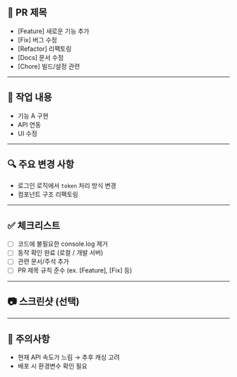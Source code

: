 ## 📌 PR 제목

- [Feature] 새로운 기능 추가
- [Fix] 버그 수정
- [Refactor] 리팩토링
- [Docs] 문서 수정
- [Chore] 빌드/설정 관련

---

## 📝 작업 내용

<!-- 이번 PR에서 한 작업을 간단히 설명해주세요 -->

- 기능 A 구현
- API 연동
- UI 수정

---

## 🔍 주요 변경 사항

<!-- 코드 리뷰어가 집중해서 봐야 하는 부분, 의도한 동작을 설명해주세요 -->

- 로그인 로직에서 `token` 처리 방식 변경
- 컴포넌트 구조 리팩토링

---

## ✅ 체크리스트

- [ ] 코드에 불필요한 console.log 제거
- [ ] 동작 확인 완료 (로컬 / 개발 서버)
- [ ] 관련 문서/주석 추가
- [ ] PR 제목 규칙 준수 (ex. [Feature], [Fix] 등)

---

## 📷 스크린샷 (선택)

<!-- UI 변경 시 Before / After 이미지를 첨부해주세요 -->

---

## 🚨 주의사항

<!-- 리뷰어가 알아야 할 특이사항, 이슈, 추후 개선점 등을 작성 -->

- 현재 API 속도가 느림 → 추후 캐싱 고려
- 배포 시 환경변수 확인 필요
